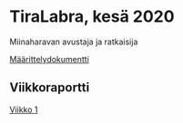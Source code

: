 # TiraLabra, kesä 2020

Miinaharavan avustaja ja ratkaisija

[Määrittelydokumentti](https://github.com/samilait/minesweeper/tree/master/documentation/specification.md)

## Viikkoraportti

[Viikko 1](https://github.com/samilait/minesweeper/tree/master/documentation/specification.md)